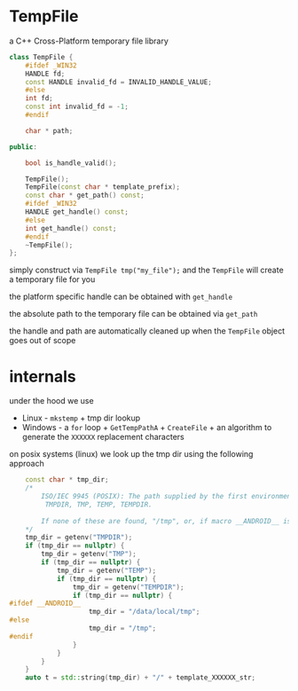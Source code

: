 # TempFile
a C++ Cross-Platform temporary file library

```cpp
class TempFile {
    #ifdef _WIN32
    HANDLE fd;
    const HANDLE invalid_fd = INVALID_HANDLE_VALUE;
    #else
    int fd;
    const int invalid_fd = -1;
    #endif

    char * path;

public:

    bool is_handle_valid();

    TempFile();
    TempFile(const char * template_prefix);
    const char * get_path() const;
    #ifdef _WIN32
    HANDLE get_handle() const;
    #else
    int get_handle() const;
    #endif
    ~TempFile();
};
```

simply construct via `TempFile tmp("my_file");` and the `TempFile` will create a temporary file for you

the platform specific handle can be obtained with `get_handle`

the absolute path to the temporary file can be obtained via `get_path`

the handle and path are automatically cleaned up when the `TempFile` object goes out of scope

# internals

under the hood we use
- Linux - `mkstemp` + tmp dir lookup
- Windows - a `for` loop + `GetTempPathA` + `CreateFile` + an algorithm to generate the `XXXXXX` replacement characters

on posix systems (linux) we look up the tmp dir using the following approach

```cpp
    const char * tmp_dir;
    /*
        ISO/IEC 9945 (POSIX): The path supplied by the first environment variable found in the list
         TMPDIR, TMP, TEMP, TEMPDIR.
        
        If none of these are found, "/tmp", or, if macro __ANDROID__ is defined, "/data/local/tmp"
    */
    tmp_dir = getenv("TMPDIR");
    if (tmp_dir == nullptr) {
        tmp_dir = getenv("TMP");
        if (tmp_dir == nullptr) {
            tmp_dir = getenv("TEMP");
            if (tmp_dir == nullptr) {
                tmp_dir = getenv("TEMPDIR");
                if (tmp_dir == nullptr) {
#ifdef __ANDROID__
                    tmp_dir = "/data/local/tmp";
#else
                    tmp_dir = "/tmp";
#endif
                }
            }
        }
    }
    auto t = std::string(tmp_dir) + "/" + template_XXXXXX_str;
```